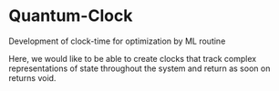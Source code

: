 # Quantum-Clock
Development of clock-time for optimization by ML routine

Here, we would like to be able to create clocks that track complex representations of state throughout the system and return as soon on returns void. 
